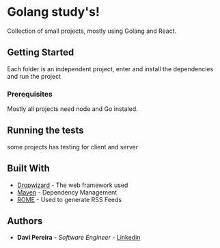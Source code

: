 # Golang study's!

Collection of small projects, mostly using Golang and React.

## Getting Started

Each folder is an independent project, enter and install the dependencies and run the project

### Prerequisites

Mostly all projects need node and Go instaled.

## Running the tests

some projects has testing for client and server


## Built With

* [Dropwizard](http://www.dropwizard.io/1.0.2/docs/) - The web framework used
* [Maven](https://maven.apache.org/) - Dependency Management
* [ROME](https://rometools.github.io/rome/) - Used to generate RSS Feeds

## Authors

* **Davi Pereira** - *Software Engineer* - [Linkedin](https://www.linkedin.com/in/davipm/)
